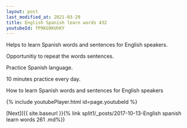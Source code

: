 ```yaml
---
layout: post
last_modified_at: 2021-03-29
title: English Spanish learn words 432 
youtubeId: fP9KG9KUhKY
---
```

 
 
Helps to learn Spanish words and sentences for English speakers.

Opportunitiy to repeat the words sentences. 

Practice Spanish language. 
 
10 minutes practice every day. 
 
How to learn Spanish words and sentences for English speakers 
 
{% include youtubePlayer.html id=page.youtubeId %}
 
 
[Next]({{ site.baseurl }}{% link  split1/_posts/2017-10-13-English spanish learn words 261 .md%})
 
